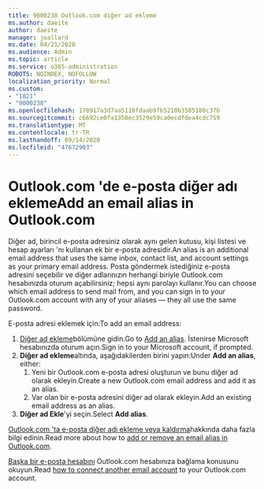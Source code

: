 ```yaml
---
title: 9000238 Outlook.com diğer ad ekleme
ms.author: daeite
author: daeite
manager: joallard
ms.date: 04/21/2020
ms.audience: Admin
ms.topic: article
ms.service: o365-administration
ROBOTS: NOINDEX, NOFOLLOW
localization_priority: Normal
ms.custom:
- "1821"
- "9000238"
ms.openlocfilehash: 178917a3d7aa5110fdaab9fb5210b3585180c37b
ms.sourcegitcommit: c6692ce0fa1358ec3529e59ca0ecdfdea4cdc759
ms.translationtype: MT
ms.contentlocale: tr-TR
ms.lasthandoff: 09/14/2020
ms.locfileid: "47672903"
---
```

# <a name="add-an-email-alias-in-outlookcom"></a><span data-ttu-id="c43c2-102">Outlook.com 'de e-posta diğer adı ekleme</span><span class="sxs-lookup"><span data-stu-id="c43c2-102">Add an email alias in Outlook.com</span></span>

<span data-ttu-id="c43c2-103">Diğer ad, birincil e-posta adresiniz olarak aynı gelen kutusu, kişi listesi ve hesap ayarları 'nı kullanan ek bir e-posta adresidir.</span><span class="sxs-lookup"><span data-stu-id="c43c2-103">An alias is an additional email address that uses the same inbox, contact list, and account settings as your primary email address.</span></span> <span data-ttu-id="c43c2-104">Posta göndermek istediğiniz e-posta adresini seçebilir ve diğer adlarınızın herhangi biriyle Outlook.com hesabınızda oturum açabilirsiniz; hepsi aynı parolayı kullanır.</span><span class="sxs-lookup"><span data-stu-id="c43c2-104">You can choose which email address to send mail from, and you can sign in to your Outlook.com account with any of your aliases — they all use the same password.</span></span>

<span data-ttu-id="c43c2-105">E-posta adresi eklemek için:</span><span class="sxs-lookup"><span data-stu-id="c43c2-105">To add an email address:</span></span>

1. <span data-ttu-id="c43c2-106">[Diğer ad ekleme](https://go.microsoft.com/fwlink/p/?linkid=864833)bölümüne gidin.</span><span class="sxs-lookup"><span data-stu-id="c43c2-106">Go to [Add an alias](https://go.microsoft.com/fwlink/p/?linkid=864833).</span></span> <span data-ttu-id="c43c2-107">İstenirse Microsoft hesabınızda oturum açın.</span><span class="sxs-lookup"><span data-stu-id="c43c2-107">Sign in to your Microsoft account, if prompted.</span></span>
2. <span data-ttu-id="c43c2-108">**Diğer ad ekleme**altında, aşağıdakilerden birini yapın:</span><span class="sxs-lookup"><span data-stu-id="c43c2-108">Under **Add an alias**, either:</span></span>
    1. <span data-ttu-id="c43c2-109">Yeni bir Outlook.com e-posta adresi oluşturun ve bunu diğer ad olarak ekleyin.</span><span class="sxs-lookup"><span data-stu-id="c43c2-109">Create a new Outlook.com email address and add it as an alias.</span></span>
    2. <span data-ttu-id="c43c2-110">Var olan bir e-posta adresini diğer ad olarak ekleyin.</span><span class="sxs-lookup"><span data-stu-id="c43c2-110">Add an existing email address as an alias.</span></span>
3. <span data-ttu-id="c43c2-111">**Diğer ad Ekle**'yi seçin.</span><span class="sxs-lookup"><span data-stu-id="c43c2-111">Select **Add alias**.</span></span>

<span data-ttu-id="c43c2-112">[Outlook.com 'ta e-posta diğer adı ekleme veya kaldırma](https://support.office.com/article/459b1989-356d-40fa-a689-8f285b13f1f2?wt.mc_id=Office_Outlook_com_Alchemy)hakkında daha fazla bilgi edinin.</span><span class="sxs-lookup"><span data-stu-id="c43c2-112">Read more about how to [add or remove an email alias in Outlook.com](https://support.office.com/article/459b1989-356d-40fa-a689-8f285b13f1f2?wt.mc_id=Office_Outlook_com_Alchemy).</span></span>  

<span data-ttu-id="c43c2-113">[Başka bir e-posta hesabını](https://support.office.com/article/c5224df4-5885-4e79-91ba-523aa743f0ba?wt.mc_id=Office_Outlook_com_Alchemy) Outlook.com hesabınıza bağlama konusunu okuyun.</span><span class="sxs-lookup"><span data-stu-id="c43c2-113">Read [how to connect another email account](https://support.office.com/article/c5224df4-5885-4e79-91ba-523aa743f0ba?wt.mc_id=Office_Outlook_com_Alchemy) to your Outlook.com account.</span></span>